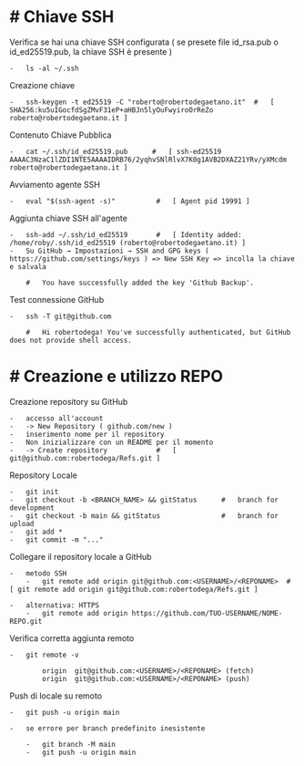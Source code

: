 

#   #   Chiave SSH

Verifica se hai una chiave SSH configurata ( se presete file id_rsa.pub o id_ed25519.pub, la chiave SSH è presente )

    -   ls -al ~/.ssh

Creazione chiave 

    -   ssh-keygen -t ed25519 -C "roberto@robertodegaetano.it"  #   [ SHA256:ku5uIGocfdSgZMvF31eP+aHBJn5lyOuFwyiroOrReZo roberto@robertodegaetano.it ]

Contenuto Chiave Pubblica

    -   cat ~/.ssh/id_ed25519.pub      #   [ ssh-ed25519 AAAAC3NzaC1lZDI1NTE5AAAAIDRB76/2yqhvSNlRlvX7K0g1AVB2DXAZ21YRv/yXMcdm roberto@robertodegaetano.it ]

Avviamento agente SSH

    -   eval "$(ssh-agent -s)"          #   [ Agent pid 19991 ]

Aggiunta chiave SSH all'agente

    -   ssh-add ~/.ssh/id_ed25519       #   [ Identity added: /home/roby/.ssh/id_ed25519 (roberto@robertodegaetano.it) ]
    -   Su GitHub → Impostazioni → SSH and GPG keys ( https://github.com/settings/keys ) => New SSH Key => incolla la chiave e salvala

        #   You have successfully added the key 'Github Backup'.

Test connessione GitHub

    -   ssh -T git@github.com
    
        #   Hi robertodega! You've successfully authenticated, but GitHub does not provide shell access.


#   #   Creazione e utilizzo REPO 

Creazione repository su GitHub

    -   accesso all'account
    -   -> New Repository ( github.com/new )
    -   inserimento nome per il repository
    -   Non inizializzare con un README per il momento
    -   -> Create repository            #   [ git@github.com:robertodega/Refs.git ]

Repository Locale

    -   git init
    -   git checkout -b <BRANCH_NAME> && gitStatus      #   branch for development
    -   git checkout -b main && gitStatus               #   branch for upload
    -   git add *
    -   git commit -m "..."

Collegare il repository locale a GitHub

    -   metodo SSH
        -   git remote add origin git@github.com:<USERNAME>/<REPONAME>  #   [ git remote add origin git@github.com:robertodega/Refs.git ]

    -   alternativa: HTTPS
        -   git remote add origin https://github.com/TUO-USERNAME/NOME-REPO.git

Verifica corretta aggiunta remoto

    -   git remote -v

            origin  git@github.com:<USERNAME>/<REPONAME> (fetch)
            origin  git@github.com:<USERNAME>/<REPONAME> (push)

Push di locale su remoto

    -   git push -u origin main

    -   se errore per branch predefinito inesistente

        -   git branch -M main
        -   git push -u origin main


    